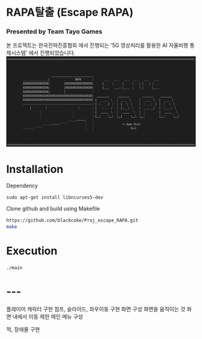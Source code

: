 # RAPA탈출 (Escape RAPA)
### Presented by Team Tayo Games
본 프로젝트는 한국전파진흥협회 에서 진행되는 '5G 영상처리를 활용한 AI 자율비행 통제시스템' 에서 진행되었습니다.
<img src='static/startmenu.png'>

# Installation
Dependency
```
sudo apt-get install libncurses5-dev
```
Clone github and build using Makefile
```bash
https://github.com/blackcoke/Proj_escape_RAPA.git
make
```

# Execution
```
./main
```


# ---
플레이어 캐릭터 구현
점프, 슬라이드, 좌우이동 구현
화면 구성
화면을 움직이는 것
화면 내에서 이동 제한
메인 메뉴 구성

적, 장애물 구현

